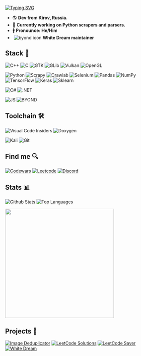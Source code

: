 [![Typing SVG](https://readme-typing-svg.demolab.com?font=Segoe+UI&size=35&weight=900&duration=3000&pause=1000&vCenter=true&color=4C8EDA&background=15151500&width=435&lines=Rustam+Rasimovich;C%2B%2B%2FPython+Developer)](https://github.com/ruvn-1fgas)

- 🌎 **Dev from Kirov, Russia.**
- 🔭 **Currently working on Python scrapers and parsers.**
- 🚹 **Pronounce: He/Him**
-  ![byond icon](https://avatars.githubusercontent.com/u/4378955?s=16&v=4.png) **White Dream maintainer**

## Stack 🗼

![C++](https://img.shields.io/badge/-C++-090909?style=for-the-badge&logo=c%2B%2B&logoColor=00599C)
![C](https://img.shields.io/badge/-C-090909?style=for-the-badge&logo=c&logoColor=A8B9CC)
![GTK](https://img.shields.io/badge/-GTK-090909?style=for-the-badge&logo=gtk)
![GLib](https://img.shields.io/badge/-GLIB-090909?style=for-the-badge&logo=glib)
![Vulkan](https://img.shields.io/badge/-Vulkan-090909?style=for-the-badge&logo=vulkan)
![OpenGL](https://img.shields.io/badge/-OpenGL-090909?style=for-the-badge&logo=opengl)

![Python](https://img.shields.io/badge/-Python-090909?style=for-the-badge&logo=python&logoColor=3776AB)
![Scrapy](https://img.shields.io/badge/-Scrapy-090909?style=for-the-badge&logo=scrapy)
![Crawlab](https://img.shields.io/badge/-Crawlab-090909?style=for-the-badge&logo=crawlab)
![Selenium](https://img.shields.io/badge/-Selenium-090909?style=for-the-badge&logo=selenium)
![Pandas](https://img.shields.io/badge/-Pandas-090909?style=for-the-badge&logo=pandas)
![NumPy](https://img.shields.io/badge/-NumPy-090909?style=for-the-badge&logo=numpy)
![TensorFlow](https://img.shields.io/badge/-TensorFlow-090909?style=for-the-badge&logo=tensorflow)
![Keras](https://img.shields.io/badge/-Keras-090909?style=for-the-badge&logo=keras)
![Sklearn](https://img.shields.io/badge/-Sklearn-090909?style=for-the-badge&logo=scikit-learn)

![C#](https://img.shields.io/badge/-C%23-090909?style=for-the-badge&logo=csharp&logoColor=9c75d5)
![.NET](https://img.shields.io/badge/-.NET-090909?style=for-the-badge&logo=.net&logoColor=512BD4)

![JS](https://img.shields.io/badge/-JavaScript-090909?style=for-the-badge&logo=javascript)
![BYOND](https://img.shields.io/badge/-BYOND-090909?style=for-the-badge&logo=byond)

## Toolchain 🛠

![Visual Code Insiders](https://img.shields.io/badge/-VS%20Code-090909?style=for-the-badge&logo=visual-studio-code&logoColor=21b299)
![Doxygen](https://img.shields.io/badge/-Doxygen-090909?style=for-the-badge&logo=doxygen)

![Kali](https://img.shields.io/badge/-Kali-090909?style=for-the-badge&logo=kali-linux)
![Git](https://img.shields.io/badge/-Git-090909?style=for-the-badge&logo=git)

## Find me 🔍

[![Codewars](https://img.shields.io/badge/-Codewars-090909?style=for-the-badge&logo=codewars&logoColor=B1361E)](https://www.codewars.com/users/ruvn-1fgas)
[![Leetcode](https://img.shields.io/badge/-Leetcode-090909?style=for-the-badge&logo=leetcode&logoColor=FFA116)](https://leetcode.com/ruvn-1fgas/)
[![Discord](https://img.shields.io/badge/-Discord-090909?style=for-the-badge&logo=discord&logoColor=7289DA)](https://discord.com/users/t138szx)

## Stats 📊

![Github Stats](https://github-readme-stats.vercel.app/api/?username=ruvn-1fgas&theme=transparent&show_icons=true&include_all_commits=false&count_private=false&hide_border=true&hide_rank=true)
![Top Languages](https://github-readme-stats.vercel.app/api/top-langs/?username=ruvn-1fgas&layout=compact&theme=transparent&hide_border=true&langs_count=8)

<a href="https://www.codewars.com/users/ruvn-1fgas">
    <img style="width: 350px"src="https://github.r2v.ch/codewars?user=ruvn-1fgas&top_languages=true&name=true&theme=gradient" />
</a>

## Projects 📁

[![Image Deduplicator](https://github-readme-stats.vercel.app/api/pin/?username=ruvn-1fgas&repo=Image-Deduplicator&theme=transparent&hide_border=true)](https://github.com/ruvn-1fgas/Image-Deduplicator)
[![LeetCode Solutions](https://github-readme-stats.vercel.app/api/pin/?username=ruvn-1fgas&repo=leetcode&theme=transparent&hide_border=true)](https://github.com/ruvn-1fgas/leetcode)
[![LeetCode Saver](https://github-readme-stats.vercel.app/api/pin/?username=ruvn-1fgas&repo=leetcode-saver&theme=transparent&hide_border=true)](https://github.com/ruvn-1fgas/leetcode-saver)
[![White Dream](https://github-readme-stats.vercel.app/api/pin/?username=ruvn-1fgas&repo=white&theme=transparent&hide_border=true)](https://github.com/ruvn-1fgas/white)
